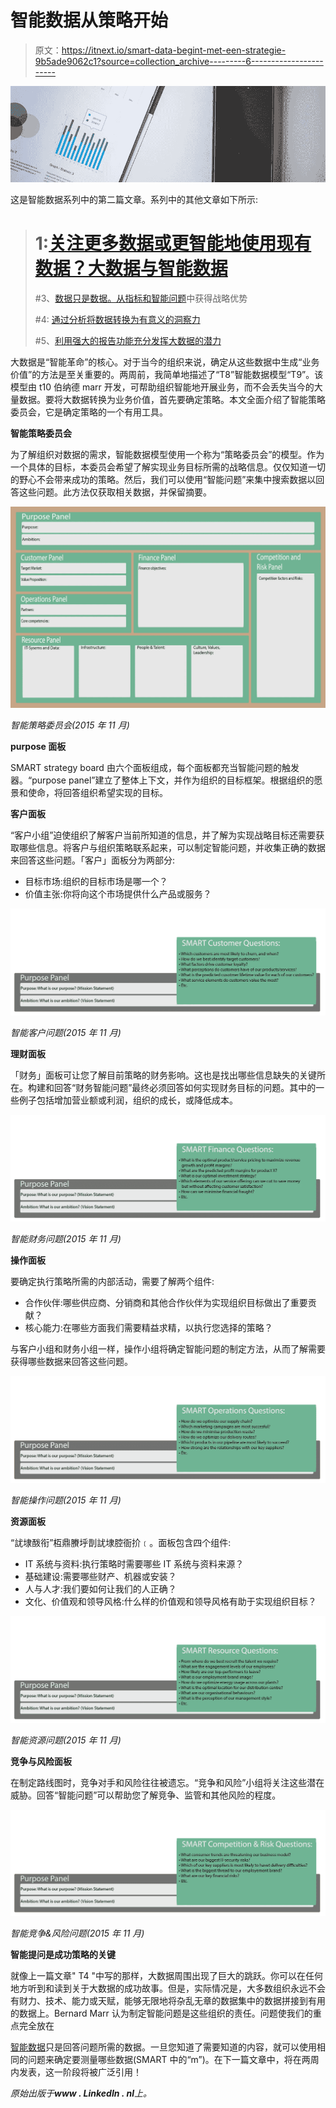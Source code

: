 # 智能数据从策略开始

> 原文：<https://itnext.io/smart-data-begint-met-een-strategie-9b5ade9062c1?source=collection_archive---------6----------------------->

![](img/a508484cdfbfb8e645ef16c7860be5e7.png)

这是智能数据系列中的第二篇文章。系列中的其他文章如下所示:

> # 1:[关注更多数据或更智能地使用现有数据？大数据与智能数据](/focussen-op-meer-data-of-slimmer-gebruik-van-bestaande-data-big-data-vs-smart-data-5b9a306c873f)
> 
> #3、[数据只是数据。从指标和智能问题](/data-is-slechts-data-behaal-strategisch-voordeel-met-metrics-en-smart-questions-580a87c22887)中获得战略优势
> 
> #4: [通过分析将数据转换为有意义的洞察力](/transformeren-van-data-naar-betekenisvolle-inzichten-met-behulp-van-analyse-697772d6ddbf?source=user_profile---------1----------------)
> 
> #5、[利用强大的报告功能充分发挥大数据的潜力](/benut-het-volledige-potentieel-van-big-data-met-behulp-van-krachtige-rapportages-1c27ca0b121e?source=user_profile---------0----------------)

大数据是“智能革命”的核心。对于当今的组织来说，确定从这些数据中生成“业务价值”的方法是至关重要的。两周前，我简单地描述了“T8”智能数据模型“T9”。该模型由 t10 伯纳德 marr 开发，可帮助组织智能地开展业务，而不会丢失当今的大量数据。要将大数据转换为业务价值，首先要确定策略。本文全面介绍了智能策略委员会，它是确定策略的一个有用工具。

**智能策略委员会**

为了解组织对数据的需求，智能数据模型使用一个称为“策略委员会”的模型。作为一个具体的目标，本委员会希望了解实现业务目标所需的战略信息。仅仅知道一切的野心不会带来成功的策略。然后，我们可以使用“智能问题”来集中搜索数据以回答这些问题。此方法仅获取相关数据，并保留摘要。

![](img/68efd9c8ec07d7cd04a2a4373a1b0f15.png)

*智能策略委员会(2015 年 11 月)*

**purpose 面板**

SMART strategy board 由六个面板组成，每个面板都充当智能问题的触发器。“purpose panel”建立了整体上下文，并作为组织的目标框架。根据组织的愿景和使命，将回答组织希望实现的目标。

**客户面板**

“客户小组”迫使组织了解客户当前所知道的信息，并了解为实现战略目标还需要获取哪些信息。将客户与组织策略联系起来，可以制定智能问题，并收集正确的数据来回答这些问题。「客户」面板分为两部分:

*   目标市场:组织的目标市场是哪一个？
*   价值主张:你将向这个市场提供什么产品或服务？

![](img/70e060d7cbc485a8216622a137fcaf40.png)

*智能客户问题(2015 年 11 月)*

**理财面板**

「财务」面板可让您了解目前策略的财务影响。这也是找出哪些信息缺失的关键所在。构建和回答“财务智能问题”最终必须回答如何实现财务目标的问题。其中的一些例子包括增加营业额或利润，组织的成长，或降低成本。

![](img/99b9fd0d89703c1c789bc4469bf3502b.png)

*智能财务问题(2015 年 11 月)*

**操作面板**

要确定执行策略所需的内部活动，需要了解两个组件:

*   合作伙伴:哪些供应商、分销商和其他合作伙伴为实现组织目标做出了重要贡献？
*   核心能力:在哪些方面我们需要精益求精，以执行您选择的策略？

与客户小组和财务小组一样，操作小组将确定智能问题的制定方法，从而了解需要获得哪些数据来回答这些问题。

![](img/8dea8ae55f268a698dfe65dbace9b4f6.png)

*智能操作问题(2015 年 11 月)*

**资源面板**

“訧埭酦衔”枑鼎賸垀剒訧埭腔衙扴﹝。面板包含四个组件:

*   IT 系统与资料:执行策略时需要哪些 IT 系统与资料来源？
*   基础建设:需要哪些财产、机器或安装？
*   人与人才:我们要如何让我们的人正确？
*   文化、价值观和领导风格:什么样的价值观和领导风格有助于实现组织目标？

![](img/403a5e793464b900576e5c91784091f1.png)

*智能资源问题(2015 年 11 月)*

**竞争与风险面板**

在制定路线图时，竞争对手和风险往往被遗忘。“竞争和风险”小组将关注这些潜在威胁。回答“智能问题”可以帮助您了解竞争、监管和其他风险的程度。

![](img/1a3d3e2768b26e7257027031b7574edd.png)

*智能竞争&风险问题(2015 年 11 月)*

**智能提问是成功策略的关键**

就像上一篇文章" T4 "中写的那样，大数据周围出现了巨大的跳跃。你可以在任何地方听到和读到关于大数据的成功故事。但是，实际情况是，大多数组织永远不会有财力、技术、能力或天赋，能够无限地将杂乱无章的数据集中的数据拼接到有用的数据上。Bernard Marr 认为制定智能问题是这些组织的责任。问题使我们的重点完全放在

[智能数据](https://www.amazon.com/Big-Data-Analytics-Decisions-Performance/dp/1118965833)只是回答问题所需的数据。一旦您知道了需要知道的内容，就可以使用相同的问题来确定要测量哪些数据(SMART 中的“m”)。在下一篇文章中，将在两周内发表，这一阶段将被广泛引用！

*原始出版于**www . LinkedIn . nl**上。*